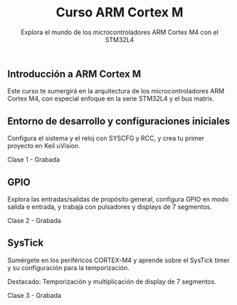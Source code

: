 
<body>

  <header>
    <h1>Curso ARM Cortex M</h1>
    <p>Explora el mundo de los microcontroladores ARM Cortex M4 con el STM32L4</p>
  </header>

  <section>
    <h2>Introducción a ARM Cortex M</h2>
    <p>Este curso te sumergirá en la arquitectura de los microcontroladores ARM Cortex M4, con especial enfoque en la serie STM32L4 y el bus matrix.</p>
  </section>

  <section>
    <h2>Entorno de desarrollo y configuraciones iniciales</h2>
    <p>Configura el sistema y el reloj con SYSCFG y RCC, y crea tu primer proyecto en Keil uVision.</p>
    <p class="recorded">Clase 1 - Grabada</p>
  </section>

  <!-- Repite el formato para cada sección -->

  <section>
    <h2>GPIO</h2>
    <p>Explora las entradas/salidas de propósito general, configura GPIO en modo salida e entrada, y trabaja con pulsadores y displays de 7 segmentos.</p>
    <p class="recorded">Clase 2 - Grabada</p>
  </section>

  <section>
    <h2>SysTick</h2>
    <p>Sumérgete en los periféricos CORTEX-M4 y aprende sobre el SysTick timer y su configuración para la temporización.</p>
    <p class="highlight">Destacado: Temporización y multiplicación de display de 7 segmentos.</p>
    <p class="recorded">Clase 3 - Grabada</p>
  </section>

</body>
</html>

  <!-- Continúa con el resto de las secciones -->

</body>
</html>
